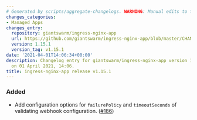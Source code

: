 ```yaml
---
# Generated by scripts/aggregate-changelogs. WARNING: Manual edits to this files will be overwritten.
changes_categories:
- Managed Apps
changes_entry:
  repository: giantswarm/ingress-nginx-app
  url: https://github.com/giantswarm/ingress-nginx-app/blob/master/CHANGELOG.md#1151---2021-04-01
  version: 1.15.1
  version_tag: v1.15.1
date: '2021-04-01T14:06:34+00:00'
description: Changelog entry for giantswarm/ingress-nginx-app version 1.15.1, published
  on 01 April 2021, 14:06.
title: ingress-nginx-app release v1.15.1
---
```


### Added
- Add configuration options for `failurePolicy` and `timeoutSeconds` of validating webhook configuration. ([#186](https://github.com/giantswarm/ingress-nginx-app/pull/186))
